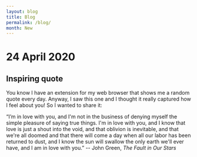 ```yaml
---
layout: blog
title: Blog
permalink: /blog/
month: New
---
```

# 24 April 2020
## Inspiring quote

You know I have an extension for my web browser that shows me a random quote every day. Anyway, I saw this one and I thought it really captured how I feel about you! So I wanted to share it:

“I’m in love with you, and I'm not in the business of denying myself the simple pleasure of saying true things. I'm in love with you, and I know that love is just a shout into the void, and that oblivion is inevitable, and that we're all doomed and that there will come a day when all our labor has been returned to dust, and I know the sun will swallow the only earth we'll ever have, and I am in love with you.” -- John Green, _The Fault in Our Stars_
